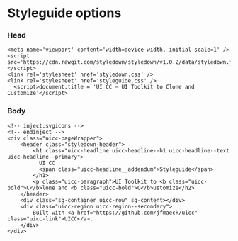 # Styleguide options

### Head

    <meta name='viewport' content='width=device-width, initial-scale=1' />
    <script src='https://cdn.rawgit.com/styledown/styledown/v1.0.2/data/styledown.js'></script>
    <link rel='stylesheet' href='styledown.css' />
    <link rel='stylesheet' href='styleguide.css' />
	  <script>document.title = 'UI CC – UI Toolkit to Clone and Customize'</script>

### Body

    <!-- inject:svgicons -->
    <!-- endinject -->
    <div class="uicc-pageWrapper">
        <header class="styledown-header">
            <h1 class="uicc-headline uicc-headline--h1 uicc-headline--text uicc-headline--primary">
              UI CC
              <span class="uicc-headline__addendum">Styleguide</span>
            </h1>
            <p class="uicc-paragraph">UI Toolkit to <b class="uicc-bold">C</b>lone and <b class="uicc-bold">C</b>ustomize</h2>
        </header>
        <div class="sg-container uicc-row" sg-content></div>
        <div class="uicc-region uicc-region--secondary">
            Built with <a href="https://github.com/jfmaeck/uicc" class="uicc-link">UICC</a>.
        </div>
    </div>
